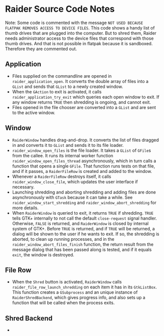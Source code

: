 # Raider Source Code Notes

Note: Some code is commented with the message `NOT USED BECAUSE FLATPAK REMOVES ACCESS TO DEVICE FILES`. This code shows a handy list of thumb drives that are plugged into the computer. But to shred them, Raider needs administrator access to the device files that correspond with those thumb drives. And that is not possible in flatpak because it is sandboxed. Therefore they are commented out.

## Application
 - Files supplied on the commandline are opened in `raider_application_open`. It converts the double array of files into a `GList` and sends that `GList` to a newly created window.
 - When the `GAction` to exit is activated, it calls `raider_application_try_exit` which queries each open window to exit. If any window returns `TRUE` then shredding is ongoing, and cannot exit.
 - Files opened in the file chooser are converted into a `GList` and are sent to the active window.

## Window
 - `RaiderWindow` handles drag-and-drop. It converts the list of files dragged in and converts it to `GList` and sends it to its file loader.
 - `raider_window_open_files` is the file loader. It takes a `GList` of `GFile`s from the callee. It runs its internal worker function `raider_window_open_files_thread` asynchronously, which in turn calls a function that opens a single `GFile`. That function runs tests on that file, and if it passes, a `RaiderFileRow` is created and added to the window.
 - Whenever a `RaiderFileRow` destroys itself, it calls `raider_window_close_file`, which updates the user interface if necessary.
 - Launching shredding and aborting shredding and adding files are done asynchronously with `GTask` because it can take a while. See `raider_window_start_shredding` and `raider_window_abort_shredding` for more details.
 - When `RaiderWindow` is queried to exit, it returns `TRUE` if shredding. `TRUE` tells GTK+ internally to not call the default `close-request` signal handler. Otherwise, `FALSE` is returned, and `RaiderWindow` is closed by internal system of GTK+. Before `TRUE` is returned, and if `TRUE` will be returned, a dialog will be shown to the user if he wants to exit. If so, the shredding is aborted, to clean up running processes, and in the `raider_window_abort_files_finish` function, the return result from the message dialog that has been passed along is tested, and if it equals `exit`, the window is destroyed.

## File Row
 - When the `Shred` button is activated, `RaiderWindow` calls `raider_file_row_launch_shredding` on each item it has in its `GtkListBox`. This function creates a `GSubprocess` and an unique instance of `RaiderShredBackend`, which gives progress info, and also sets up a function that will be called when the process exits.

## Shred Backend
 - 
